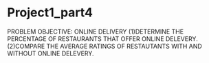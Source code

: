 # Project1_part4
PROBLEM OBJECTIVE: ONLINE DELIVERY  (1)DETERMINE THE PERCENTAGE OF RESTAURANTS THAT OFFER ONLINE DELEVERY.  (2)COMPARE THE AVERAGE RATINGS OF RESTAUTANTS WITH AND WITHOUT ONLINE DELEVERY.
